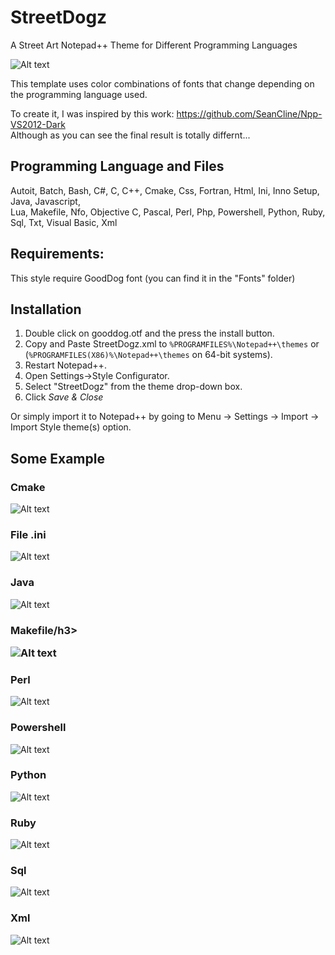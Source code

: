 # StreetDogz
A Street Art Notepad++ Theme for Different Programming Languages

![Alt text](https://github.com/JonnyBanana/Street_Dog/blob/master/Screenshots/objective-c.jpg "Street Dogz a Free Template for Notepad++")

This template uses color combinations of fonts that change depending on the programming language used.

To create it, I was inspired by this work: https://github.com/SeanCline/Npp-VS2012-Dark</BR>
Although as you can see the final result is totally differnt...

<h2>Programming Language and Files</h2>
 
Autoit, Batch, Bash, C#, C, C++, Cmake, Css, Fortran, Html, Ini, Inno Setup, Java, Javascript,</BR> Lua, Makefile, Nfo, Objective C, Pascal, Perl, Php, Powershell, Python, Ruby, Sql, Txt, Visual Basic, Xml
 
 
 <h2>Requirements:</h2>
 
 This style require GoodDog font (you can find it in the "Fonts" folder)

<h2>Installation</h2>

1. Double click on gooddog.otf and the press the install button.
2. Copy and Paste StreetDogz.xml to `%PROGRAMFILES%\Notepad++\themes` or (`%PROGRAMFILES(X86)%\Notepad++\themes` on 64-bit systems).
3. Restart Notepad++.
4. Open Settings->Style Configurator.
5. Select "StreetDogz" from the theme drop-down box.
6. Click *Save & Close*

Or simply import it to Notepad++ by going to Menu -> Settings -> Import -> Import Style theme(s) option.


<h2>Some Example</h2>

<h3>Cmake</h3>

![Alt text](https://github.com/JonnyBanana/Street_Dogz/blob/master/Screenshots/cmake.JPG "Street Dogz a Free Template for Notepad++")

<h3>File .ini</h3>

![Alt text](https://github.com/JonnyBanana/Street_Dogz/blob/master/Screenshots/ini.jpg "Street Dogz a Free Template for Notepad++")

<h3>Java</h3>

![Alt text](https://github.com/JonnyBanana/Street_Dogz/blob/master/Screenshots/java.jpg "Street Dogz a Free Template for Notepad++")

<h3>Makefile/h3>

![Alt text](https://github.com/JonnyBanana/Street_Dogz/blob/master/Screenshots/makefile.jpg "Street Dogz a Free Template for Notepad++")

<h3>Perl</h3>

![Alt text](https://github.com/JonnyBanana/Street_Dogz/blob/master/Screenshots/perl.jpg "Street Dogz a Free Template for Notepad++")

<h3>Powershell</h3>

![Alt text](https://github.com/JonnyBanana/Street_Dogz/blob/master/Screenshots/powershell.jpg "Street Dogz a Free Template for Notepad++")

<h3>Python</h3>

![Alt text](https://github.com/JonnyBanana/Street_Dogz/blob/master/Screenshots/python.jpg "Street Dogz a Free Template for Notepad++")

<h3>Ruby</h3>

![Alt text](https://github.com/JonnyBanana/Street_Dogz/blob/master/Screenshots/ruby.jpg "Street Dogz a Free Template for Notepad++")

<h3>Sql</h3>

![Alt text](https://github.com/JonnyBanana/Street_Dogz/blob/master/Screenshots/sql.jpg "Street Dogz a Free Template for Notepad++")

<h3>Xml</h3>

![Alt text](https://github.com/JonnyBanana/Street_Dogz/blob/master/Screenshots/xml.jpg "Street Dogz a Free Template for Notepad++")



